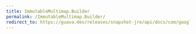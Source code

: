 ```yaml
---
title: ImmutableMultimap.Builder
permalink: /ImmutableMultimap.Builder/
redirect_to: https://guava.dev/releases/snapshot-jre/api/docs/com/google/common/collect/ImmutableMultimap.Builder.html
---
```

